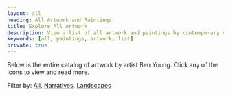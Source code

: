 ```yaml
---
layout: all
heading: All Artwork and Paintings
title: Explore All Artwork
description: View a list of all artwork and paintings by contemporary Artist, Ben Young.
keywords: [all, paintings, artwork, list]
private: true
---
```


Below is the entire catalog of artwork by artist Ben Young. Click any of the icons to view and read more.

Filter by: [All](/all), [Narratives](/all/narratives), [Landscapes](/all/landscapes)